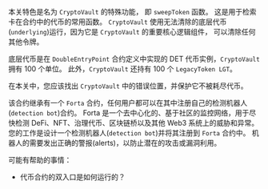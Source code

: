 本关特色是名为 `CryptoVault` 的特殊功能， 即 `sweepToken` 函数。 这是用于检索卡在合约中的代币的常用函数。 `CryptoVault` 使用无法清除的底层代币(`underlying`)运行，因为它是 `CryptoVault` 的重要核心逻辑组件， 可以清除任何其他令牌。

底层代币是在 `DoubleEntryPoint` 合约定义中实现的 DET 代币实例，`CryptoVault` 拥有 100 个单位。 此外，`CryptoVault` 还持有 100 个 `LegacyToken LGT`。

在本关中，您应该找出 `CryptoVault` 中的错误位置，并保护它不被耗尽代币。

该合约继承有一个 `Forta` 合约，任何用户都可以在其中注册自己的检测机器人(`detection bot`)合约。 Forta 是一个去中心化的、基于社区的监控网络，用于尽快检测 DeFi、NFT、治理代币、区块链桥以及其他 Web3 系统上的威胁和异常。 您的工作是设计一个检测机器人(`detection bot`)并将其注册到 `Forta` 合约中。 机器人的需要发出正确的警报(alerts)，以防止潜在的攻击或漏洞利用。

可能有帮助的事情：

- 代币合约的双入口是如何运行的？